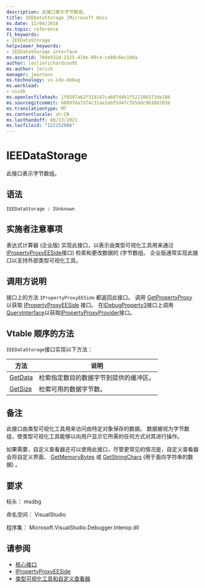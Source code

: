 ```yaml
---
description: 此接口表示字节数组。
title: IEEDataStorage |Microsoft Docs
ms.date: 11/04/2016
ms.topic: reference
f1_keywords:
- IEEDataStorage
helpviewer_keywords:
- IEEDataStorage interface
ms.assetid: 704e932d-2325-410e-89c4-ce88c6ec19da
author: leslierichardson95
ms.author: lerich
manager: jmartens
ms.technology: vs-ide-debug
ms.workload:
- vssdk
ms.openlocfilehash: 1f8597a62f319247ca607d4b1f5221665f3de186
ms.sourcegitcommit: 68897da7d74c31ae1ebf5d47c7b5ddc9b108265b
ms.translationtype: MT
ms.contentlocale: zh-CN
ms.lasthandoff: 08/13/2021
ms.locfileid: "122152986"
---
```

# <a name="ieedatastorage"></a>IEEDataStorage
此接口表示字节数组。

## <a name="syntax"></a>语法

```
IEEDataStorage : IUnknown
```

## <a name="notes-for-implementers"></a>实施者注意事项
 表达式计算器 (企业版) 实现此接口，以表示由类型可视化工具用来通过[IPropertyProxyEESide](../../../extensibility/debugger/reference/ipropertyproxyeeside.md)接口) 检索和更改数据的 (字节数组。 企业版通常实现此接口以支持外部类型可视化工具。

## <a name="notes-for-callers"></a>调用方说明
 接口上的方法 `IPropertyProxyEESide` 都返回此接口。 调用 [GetPropertyProxy](../../../extensibility/debugger/reference/ipropertyproxyprovider-getpropertyproxy.md) 以获取 [IPropertyProxyEESide](../../../extensibility/debugger/reference/ipropertyproxyeeside.md) 接口。 在[IDebugProperty3](../../../extensibility/debugger/reference/idebugproperty3.md)接口上调用[QueryInterface](/cpp/atl/queryinterface)以获取[IPropertyProxyProvider](../../../extensibility/debugger/reference/ipropertyproxyprovider.md)接口。

## <a name="methods-in-vtable-order"></a>Vtable 顺序的方法
 `IEEDataStorage`接口实现以下方法：

|方法|说明|
|------------|-----------------|
|[GetData](../../../extensibility/debugger/reference/ieedatastorage-getdata.md)|检索指定数目的数据字节到提供的缓冲区。|
|[GetSize](../../../extensibility/debugger/reference/ieedatastorage-getsize.md)|检索可用的数据字节数。|

## <a name="remarks"></a>备注
 此接口由类型可视化工具用来访问由特定对象保存的数据。 数据被视为字节数组，使类型可视化工具能够以向用户显示它所需的任何方式对其进行操作。

 如果需要，自定义查看器还可以使用此接口，尽管更常见的情况是，自定义查看器会将自定义界面、 [GetMemoryBytes](../../../extensibility/debugger/reference/idebugproperty2-getmemorybytes.md) 或 [GetStringChars](../../../extensibility/debugger/reference/idebugproperty3-getstringchars.md) (用于面向字符串的数据) 。

## <a name="requirements"></a>要求
 标头： msdbg

 命名空间： VisualStudio

 程序集： Microsoft.VisualStudio.Debugger.Interop.dll

## <a name="see-also"></a>请参阅
- [核心接口](../../../extensibility/debugger/reference/core-interfaces.md)
- [IPropertyProxyEESide](../../../extensibility/debugger/reference/ipropertyproxyeeside.md)
- [类型可视化工具和自定义查看器](../../../extensibility/debugger/type-visualizer-and-custom-viewer.md)
